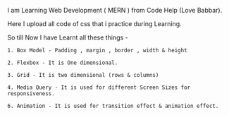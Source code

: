 

I am Learning Web Development ( MERN ) from Code Help (Love Babbar).

Here I upload all code of css that i practice during Learning.

So till Now I have Learnt all these things - 

    1. Box Model - Padding , margin , border , width & height
    
    2. Flexbox - It is One dimensional.
    
    3. Grid - It is two dimensional (rows & columns)

    4. Media Query - It is used for different Screen Sizes for responsiveness.
    
    6. Animation - It is used for transition effect & animation effect.
